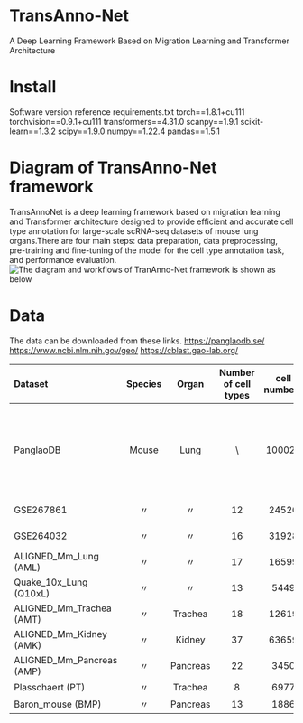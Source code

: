 # TransAnno-Net
A Deep Learning Framework Based on Migration Learning and Transformer Architecture
# Install
Software version reference requirements.txt
torch==1.8.1+cu111
torchvision==0.9.1+cu111
transformers==4.31.0
scanpy==1.9.1
scikit-learn==1.3.2
scipy==1.9.0
numpy==1.22.4
pandas==1.5.1
# Diagram of TransAnno-Net framework

TransAnnoNet is a deep learning framework based on migration learning and Transformer architecture designed to provide efficient and accurate cell type annotation for large-scale scRNA-seq datasets of mouse lung organs.There are four main steps: data preparation, data preprocessing, pre-training and fine-tuning of the model for the cell type annotation task, and performance evaluation.
![The diagram and workflows of TranAnno-Net framework is shown as below](https://github.com/qzhangit/TransAnno-Net/blob/main/Picture/framework.png)

# Data
The data can be downloaded from these links.
https://panglaodb.se/
https://www.ncbi.nlm.nih.gov/geo/
https://cblast.gao-lab.org/

| Dataset | Species | Organ |Number of cell types | cell numbers | Gene numbers |Protocols | Accession ID |
| :---- | :----: | :----: | :----: | :----: | :----: | :----: | :----: |
| PanglaoDB | Mouse | Lung | \ | 100024 | 45549 | microwell-seq, 10x chromium, Smart-seq2, drop-seq, SMART-seq2 | (https://panglaodb.se/) |
| GSE267861 | 〃 | 〃 | 12 | 24520 | 32285 | 10x chromium | GSE267861 |
| GSE264032 | 〃 | 〃 | 16 | 31928 | 32285 | 10x chromium | GSE264032 |
| ALIGNED_Mm_Lung (AML) | 〃 | 〃 | 17 | 16599 | 25174 | unknown | (https://cblast.gao-lab.org/) |
| Quake_10x_Lung (Q10xL) | 〃 | 〃 | 13 | 5449 | 23341 | 10x chromium | 〃 |
| ALIGNED_Mm_Trachea (AMT) | 〃 | Trachea | 18 | 12619 | 33948 | unknown |〃 |
| ALIGNED_Mm_Kidney (AMK) | 〃 | Kidney | 37 | 63659 | 35210 | unknown | 〃 |
| ALIGNED_Mm_Pancreas (AMP) | 〃 | Pancreas | 22 | 3450 | 25410 | unknown | 〃 |
| Plasschaert (PT) | 〃 | Trachea | 8 | 6977 | 28205 | inDrop | 〃 |
| Baron_mouse (BMP) | 〃 | Pancreas | 13 | 1886 | 14877 | inDrop | 〃 |


